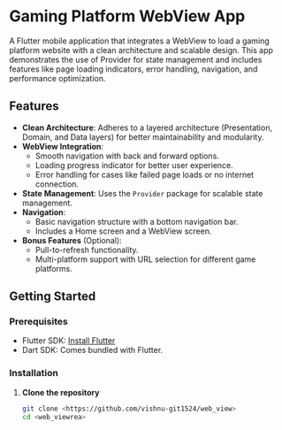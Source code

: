 # Gaming Platform WebView App

A Flutter mobile application that integrates a WebView to load a gaming platform website with a clean architecture and scalable design. This app demonstrates the use of Provider for state management and includes features like page loading indicators, error handling, navigation, and performance optimization.

## Features

- **Clean Architecture**: Adheres to a layered architecture (Presentation, Domain, and Data layers) for better maintainability and modularity.
- **WebView Integration**: 
  - Smooth navigation with back and forward options.
  - Loading progress indicator for better user experience.
  - Error handling for cases like failed page loads or no internet connection.
- **State Management**: Uses the `Provider` package for scalable state management.
- **Navigation**: 
  - Basic navigation structure with a bottom navigation bar.
  - Includes a Home screen and a WebView screen.
- **Bonus Features** (Optional):
  - Pull-to-refresh functionality.
  - Multi-platform support with URL selection for different game platforms.

## Getting Started

### Prerequisites

- Flutter SDK: [Install Flutter](https://flutter.dev/docs/get-started/install)
- Dart SDK: Comes bundled with Flutter.

### Installation

1. **Clone the repository**
   ```bash
   git clone <https://github.com/vishnu-git1524/web_view>
   cd <web_viewrea>
